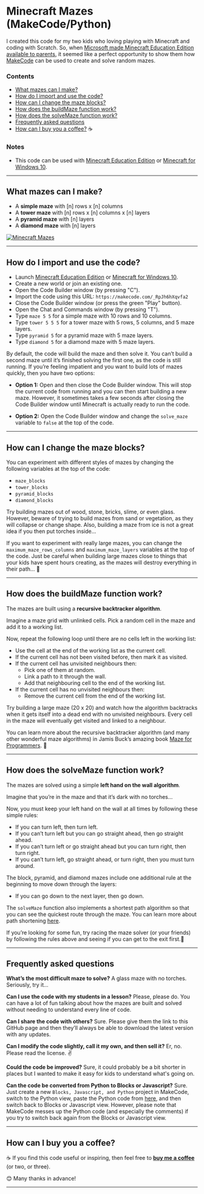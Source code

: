 # Minecraft Mazes (MakeCode/Python)

I created this code for my two kids who loving playing with Minecraft and coding with Scratch. So, when [Microsoft made Minecraft Education Edition available to parents](https://education.minecraft.net/en-us/get-started/parents?utm_source=github-minecraft-mazes), it seemed like a perfect opportunity to show them how [MakeCode](https://www.microsoft.com/en-us/makecode) can be used to create and solve random mazes.

### Contents 
- [What mazes can I make?](#what-mazes-can-i-make)
- [How do I import and use the code?](#how-do-i-import-and-use-the-code)
- [How can I change the maze blocks?](#how-can-i-change-the-maze-blocks)
- [How does the buildMaze function work?](#how-does-the-buildmaze-function-work)
- [How does the solveMaze function work?](#how-does-the-solvemaze-function-work)
- [Frequently asked questions](#frequently-asked-questions)
- [How can I buy you a coffee?](#how-can-i-buy-you-a-coffee) ☕️

### Notes
- This code can be used with [Minecraft Education Edition](https://minecraft.makecode.com/setup/minecraft-education-edition) or [Minecraft for Windows 10](https://minecraft.makecode.com/setup/minecraft-windows10).


***

## What mazes can I make?

- A **simple maze** with [n] rows x [n] columns
- A **tower maze** with [n] rows x [n] columns x [n] layers
- A **pyramid maze** with [n] layers
- A **diamond maze** with [n] layers

[![Minecraft Mazes](https://user-images.githubusercontent.com/88885429/144701030-7c25f026-e495-4a79-96c4-d25d922f3136.png)](https://youtu.be/dIAoOc1XKLQ)

***

## How do I import and use the code?

- Launch [Minecraft Education Edition](https://minecraft.makecode.com/setup/minecraft-education-edition) or [Minecraft for Windows 10](https://minecraft.makecode.com/setup/minecraft-windows10).
- Create a new world or join an existing one.
- Open the Code Builder window (by pressing "C").
- Import the code using this URL: `https://makecode.com/_RpJh6hXqvfa2`
- Close the Code Builder window (or press the green "Play" button).
- Open the Chat and Commands window (by pressing "T").
- Type `maze 5 5` for a simple maze with 10 rows and 10 columns.
- Type `tower 5 5 5` for a tower maze with 5 rows, 5 columns, and 5 maze layers.
- Type `pyramid 5` for a pyramid maze with 5 maze layers.
- Type `diamond 5` for a diamond maze with 5 maze layers.

By default, the code will build the maze and then solve it. You can’t build a second maze until it’s finished solving the first one, as the code is still running. If you’re feeling impatient and you want to build lots of mazes quickly, then you have two options:

- **Option 1:** Open and then close the Code Builder window. This will stop the current code from running and you can then start building a new maze. However, it sometimes takes a few seconds after closing the Code Builder window until Minecraft is actually ready to run the code.

- **Option 2:** Open the Code Builder window and change the `solve_maze` variable to `false` at the top of the code.

***

## How can I change the maze blocks?

You can experiment with different styles of mazes by changing the following variables at the top of the code:
- `maze_blocks`
- `tower_blocks`
- `pyramid_blocks`
- `diamond_blocks`

Try building mazes out of wood, stone, bricks, slime, or even glass. However, beware of trying to build mazes from sand or vegetation, as they will collapse or change shape. Also, building a maze from ice is not a great idea if you then put torches inside... 

If you want to experiment with really large mazes, you can change the `maximum_maze_rows_columns` and `maximum_maze_layers` variables at the top of the code. Just be careful when building large mazes close to things that your kids have spent hours creating, as the mazes will destroy everything in their path... 🦖

***

## How does the buildMaze function work?

The mazes are built using a **recursive backtracker algorithm**. 

Imagine a maze grid with unlinked cells. Pick a random cell in the maze and add it to a working list. 

Now, repeat the following loop until there are no cells left in the working list:
- Use the cell at the end of the working list as the current cell.
- If the current cell has not been visited before, then mark it as visited.
- If the current cell has unvisited neighbours then:
  - Pick one of them at random.
  - Link a path to it through the wall.
  - Add that neighbouring cell to the end of the working list.
- If the current cell has no unvisited neighbours then: 
  - Remove the current cell from the end of the working list.

Try building a large maze (20 x 20) and watch how the algorithm backtracks when it gets itself into a dead end with no unvisited neighbours. Every cell in the maze will eventually get visited and linked to a neighbour.

You can learn more about the recursive backtracker algorithm (and many other wonderful maze algorithms) in Jamis Buck’s amazing book [Maze for Programmers](http://www.mazesforprogrammers.com?utm_source=github-minecraft-mazes-makecode). 🥁

***

## How does the solveMaze function work?

The mazes are solved using a simple **left hand on the wall algorithm**. 

Imagine that you’re in the maze and that it’s dark with no torches... 

Now, you must keep your left hand on the wall at all times by following these simple rules:

- If you can turn left, then turn left.
- If you can’t turn left but you can go straight ahead, then go straight ahead.
- If you can’t turn left or go straight ahead but you can turn right, then turn right.
- If you can’t turn left, go straight ahead, or turn right, then you must turn around.

The block, pyramid, and diamond mazes include one additional rule at the beginning to move down through the layers:
- If you can go down to the next layer, then go down.

The `solveMaze` function also implements a shortest path algorithm so that you can see the quickest route through the maze. You can learn more about path shortening [here](https://patrickmccabemakes.com/tutorials/Maze_Solving?utm_source=github-minecraft-mazes-makecode). 

If you’re looking for some fun, try racing the maze solver (or your friends) by following the rules above and seeing if you can get to the exit first.🥇

*** 

## Frequently asked questions

**What’s the most difficult maze to solve?** A glass maze with no torches. Seriously, try it…

**Can I use the code with my students in a lesson?** Please, please do. You can have a lot of fun talking about how the mazes are built and solved without needing to understand every line of code.

**Can I share the code with others?** Sure. Please give them the link to this GitHub page and then they’ll always be able to download the latest version with any updates.

**Can I modify the code slightly, call it my own, and then sell it?** Er, no. Please read the license. ✌️

**Could the code be improved?** Sure, it could probably be a bit shorter in places but I wanted to make it easy for kids to understand what's going on.

**Can the code be converted from Python to Blocks or Javascript?** Sure. Just create a new `Blocks, Javascript, and Python` project in MakeCode, switch to the Python view, paste the Python code from [here](https://makecode.com/_RpJh6hXqvfa2), and then switch back to Blocks or Javascript view. However, please note that MakeCode messes up the Python code (and especially the comments) if you try to switch back again from the Blocks or Javascript view.

***

## How can I buy you a coffee? 

☕️ If you find this code useful or inspiring, then feel free to **[buy me a coffee](https://www.buymeacoffee.com/crux)** (or two, or three). 

😊 Many thanks in advance! 

***
